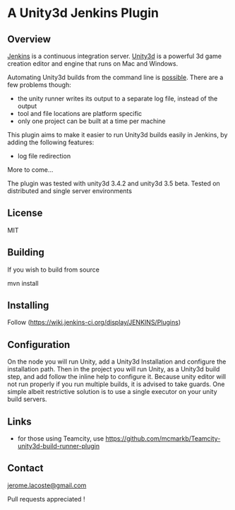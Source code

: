 A Unity3d Jenkins Plugin
========================

Overview
--------

[Jenkins](http://www.jenkins-ci.org/) is a continuous integration server. [Unity3d](http://unity3d.com/) is a powerful 3d game creation editor and engine that runs on Mac and Windows.

Automating Unity3d builds from the command line is [possible](http://unity3d.com/support/documentation/Manual/Command%20Line%20Arguments.html). There are a few problems though:

* the unity runner writes its output to a separate log file, instead of the output
* tool and file locations are platform specific
* only one project can be built at a time per machine

This plugin aims to make it easier to run Unity3d builds easily in Jenkins, by adding the following features:

* log file redirection

More to come...

The plugin was tested with unity3d 3.4.2 and unity3d 3.5 beta. Tested on distributed and single server environments

License
-------

MIT

Building
--------

If you wish to build from source

mvn install

Installing
----------

Follow (https://wiki.jenkins-ci.org/display/JENKINS/Plugins)

Configuration
-------------

On the node you will run Unity, add a Unity3d Installation and configure the installation path.
Then in the project you will run Unity, as a Unity3d build step, and add follow the inline help to configure it.
Because unity editor will not run properly if you run multiple builds, it is advised to take guards.
One simple albeit restrictive solution is to use a single executor on your unity build servers.

Links
-----

* for those using Teamcity, use https://github.com/mcmarkb/Teamcity-unity3d-build-runner-plugin

Contact
-------

jerome.lacoste@gmail.com

Pull requests appreciated !
